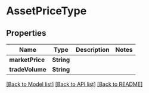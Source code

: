 # AssetPriceType

## Properties
Name | Type | Description | Notes
------------ | ------------- | ------------- | -------------
**marketPrice** | **String** |  | 
**tradeVolume** | **String** |  | 

[[Back to Model list]](../README.md#documentation-for-models) [[Back to API list]](../README.md#documentation-for-api-endpoints) [[Back to README]](../README.md)


